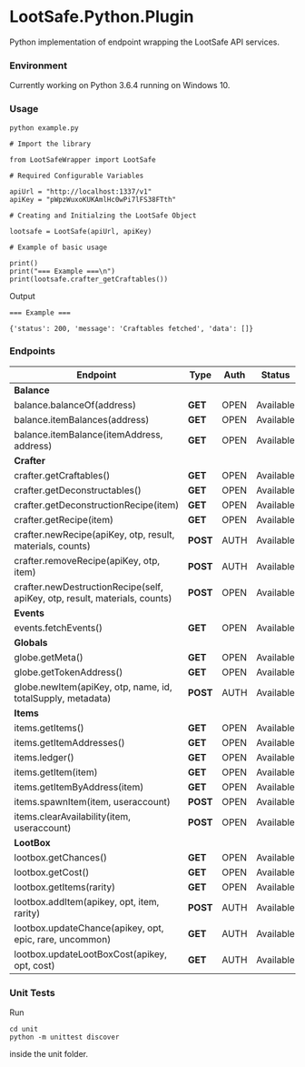 # LootSafe.Python.Plugin
Python implementation of endpoint wrapping the LootSafe API services.

### Environment

Currently working on Python 3.6.4 running on Windows 10.

### Usage

```
python example.py
```

```
# Import the library

from LootSafeWrapper import LootSafe

# Required Configurable Variables

apiUrl = "http://localhost:1337/v1"
apiKey = "pWpzWuxoKUKAmlHc0wPi7lFS38FTth"

# Creating and Initialzing the LootSafe Object

lootsafe = LootSafe(apiUrl, apiKey)

# Example of basic usage

print()
print("=== Example ===\n")
print(lootsafe.crafter_getCraftables())
```

Output
```
=== Example ===

{'status': 200, 'message': 'Craftables fetched', 'data': []}
```

### Endpoints

 Endpoint  | Type | Auth | Status |
|---|---|---|---|
| **Balance**   |   |   |   |
| balance.balanceOf(address)  | **GET**  | OPEN  | Available |
| balance.itemBalances(address)  | **GET**  | OPEN  | Available |
| balance.itemBalance(itemAddress, address)  | **GET**  | OPEN   | Available |
| **Crafter**   |   |   |   |
| crafter.getCraftables()  | **GET**  | OPEN   | Available |
| crafter.getDeconstructables()  | **GET**  | OPEN   | Available |
| crafter.getDeconstructionRecipe(item)  | **GET**  | OPEN   | Available |
| crafter.getRecipe(item) | **GET**  | OPEN   | Available |
| crafter.newRecipe(apiKey, otp, result, materials, counts)  | **POST**  | AUTH   | Available |
| crafter.removeRecipe(apiKey, otp, item)  | **POST**  | AUTH   | Available |
| crafter.newDestructionRecipe(self, apiKey, otp, result, materials, counts) | **POST**  | OPEN   | Available |
| **Events**  |   |   |   |
| events.fetchEvents()  | **GET**  | OPEN   | Available |
| **Globals**  |   |   |   |
| globe.getMeta()  | **GET**  | OPEN   | Available |
| globe.getTokenAddress()  | **GET**  | OPEN   | Available |
| globe.newItem(apiKey, otp, name, id, totalSupply, metadata) | **POST**  | AUTH   | Available |
| **Items**  |   |   |   |
| items.getItems()  | **GET**  | OPEN   | Available |
| items.getItemAddresses()  | **GET**  | OPEN   | Available |
| items.ledger()  | **GET**  | OPEN   | Available |
| items.getItem(item)  | **GET**  | OPEN   | Available |
| items.getItemByAddress(item) | **GET**  | OPEN   | Available |
| items.spawnItem(item, useraccount) | **POST**  | OPEN   | Available |
| items.clearAvailability(item, useraccount) | **POST**  | OPEN   | Available |
| **LootBox** |   |   |   |
| lootbox.getChances()  | **GET**  | OPEN   | Available |
| lootbox.getCost()  | **GET**  | OPEN   | Available |
| lootbox.getItems(rarity)  | **GET**  | OPEN   | Available |
| lootbox.addItem(apikey, opt, item, rarity)  | **POST**  | AUTH  | Available |
| lootbox.updateChance(apikey, opt, epic,  rare, uncommon) | **GET**  | AUTH  | Available |
| lootbox.updateLootBoxCost(apikey, opt, cost)  | **GET**  | AUTH  | Available |

### Unit Tests

Run

```
cd unit
python -m unittest discover
```

inside the unit folder.
